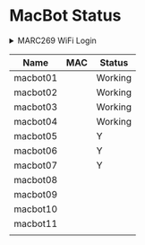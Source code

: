 # MacBot Status

<details>

<summary>MARC269 WiFi Login</summary>

SSID: MARC269

PSWD: %A0AB1B83C3B4

</details>

| Name     | MAC | Status  |
| -------- | --- | ------- |
| macbot01 |     | Working |
| macbot02 |     | Working |
| macbot03 |     | Working |
| macbot04 |     | Working |
| macbot05 |     | Y       |
| macbot06 |     | Y       |
| macbot07 |     | Y       |
| macbot08 |     |         |
| macbot09 |     |         |
| macbot10 |     |         |
| macbot11 |     |         |
|          |     |         |
